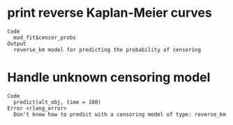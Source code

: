 # print reverse Kaplan-Meier curves

    Code
      mod_fit$censor_probs
    Output
      reverse_km model for predicting the probability of censoring

# Handle unknown censoring model

    Code
      predict(alt_obj, time = 100)
    Error <rlang_error>
      Don't know how to predict with a censoring model of type: reverse_km

